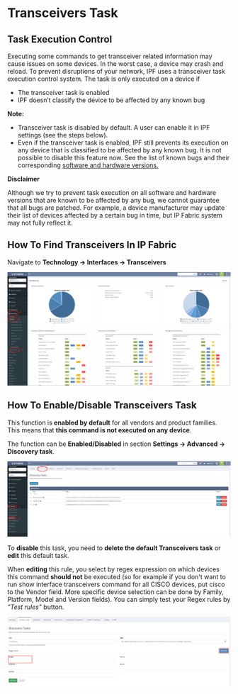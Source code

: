 # Transceivers Task

## Task Execution Control

Executing some commands to get transceiver related information may cause issues on some devices. In the worst case, a device may crash and reload. To prevent disruptions of your network, IPF uses a transceiver task execution control system. The task is only executed on a device if

- The transceiver task is enabled
- IPF doesn’t classify the device to be affected by any known bug

**Note:**

- Transceiver task is disabled by default. A user can enable it in IPF settings (see the steps below).
- Even if the transceiver task is enabled, IPF still prevents its execution on any device that is classified to be affected by any known bug. It is not possible to disable this feature now. See the list of known bugs and their corresponding [software and hardware versions.](../../cisco/Show_Interface_Transceivers/)

**Disclaimer**

Although we try to prevent task execution on all software and hardware versions that are known to be affected by any bug, we cannot guarantee that all bugs are patched. For example, a device manufacturer may update their list of devices affected by a certain bug in time, but IP Fabric system may not fully reflect it.

## How To Find Transceivers In IP Fabric

Navigate to **Technology → Interfaces → Transceivers**

![IP Fabric menu](transceivers_interfaces.png)


## How To Enable/Disable Transceivers Task

This function is **enabled by default** for all vendors and product families. This means that **this command is not executed on any device**.

The function can be **Enabled/Disabled** in section **Settings → Advanced → Discovery task**.

![Transceivers settings](transceivers_settings.png)

To **disable** this task, you need to **delete the default Transceivers task** or **edit** this default task.

When **editing** this rule, you select by regex expression on which devices this command **should not** be executed (so for example if you don't want to run show interface transceivers command for all CISCO devices, put cisco to the Vendor field. More specific device selection can be done by Family, Platform, Model and Version fields). You can simply test your Regex rules by *"Test rules"* button.

![Edit transceivers rule](transceivers_edit.png)
